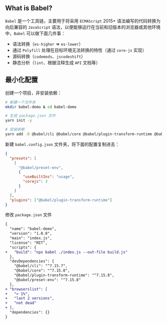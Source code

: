 ## What is Babel?

`Babel` 是一个工具链，主要用于将采用 `ECMAScript` 2015+ 语法编写的代码转换为向后兼容的 `JavaScript` 语法，以便能够运行在当前和旧版本的浏览器或其他环境中，`Babel` 可以做下面几件事：

- 语法转换（`es-higher` => `es-lower`）
- 通过 `Polyfill` 处理在目标环境无法转换的特性（通过 `core-js` 实现）
- 源码转换（`codemods`、`jscodeshift`）
- 静态分析（`lint`、根据注释生成 `API` 文档等）

## 最小化配置

创建一个项目，并安装依赖：

```bash
# 新建一个文件夹
mkdir babel-demo & cd babel-demo

# 生成 package.json 文件
yarn init -y

# 安装依赖
yarn add -D @babel/cli @babel/core @babel/plugin-transform-runtime @babel/preset-env
```

新建 `babel.config.json` 文件夹，将下面的配置复制进去：

```json
{
  "presets": [
    [
      "@babel/preset-env",
      {
        "useBuiltIns": "usage",
        "corejs": 3
      }
    ]
  ],
  "plugins": ["@babel/plugin-transform-runtime"]
}
```

修改 `package.json` 文件

```diff
{
  "name": "babel-demo",
  "version": "1.0.0",
  "main": "index.js",
  "license": "MIT",
  "scripts": {
+   "build": "npx babel ./index.js --out-file build.js"
  },
  "devDependencies": {
    "@babel/cli": "^7.15.7",
    "@babel/core": "^7.15.8",
    "@babel/plugin-transform-runtime": "^7.15.8",
    "@babel/preset-env": "^7.15.8"
  },
+ "browserslist": [
+   "> 1%",
+   "last 2 versions",
+   "not dead"
+ ],
  "dependencies": {}
}
```
